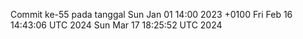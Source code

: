 Commit ke-55 pada tanggal Sun Jan 01 14:00 2023 +0100
Fri Feb 16 14:43:06 UTC 2024
Sun Mar 17 18:25:52 UTC 2024
